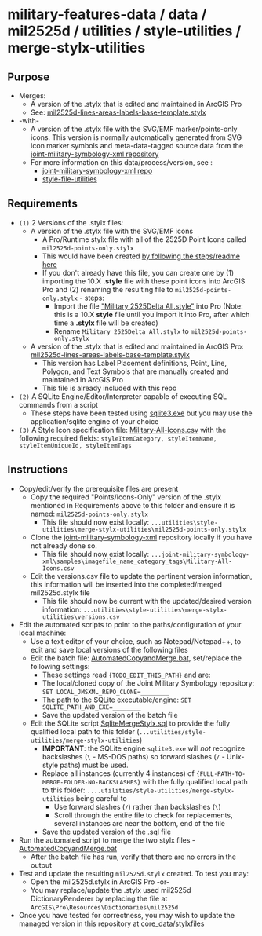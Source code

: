 # military-features-data / data / mil2525d / utilities / style-utilities / merge-stylx-utilities

## Purpose

* Merges:
    * A version of the .stylx that is edited and maintained in ArcGIS Pro
    * See: [mil2525d-lines-areas-labels-base-template.stylx](https://github.com/ArcGIS/military-features-pro-data/blob/master/data/core_data/stylxfiles/mil2525d-lines-areas-labels-base-template.stylx)
* -with-
    * A version of the .stylx file with the SVG/EMF marker/points-only icons. This version is normally automatically generated from SVG icon marker symbols and meta-data-tagged source data from the [joint-military-symbology-xml repository](https://github.com/Esri/joint-military-symbology-xml)
    * For more information on this data/process/version, see :
        * [joint-military-symbology-xml repo](https://github.com/Esri/joint-military-symbology-xml)
        * [style-file-utilities](../style-file-utilities)

## Requirements

* `(1)` 2 Versions of the .stylx files:
    * A version of the .stylx file with the SVG/EMF icons 
        * A Pro/Runtime stylx file with all of the 2525D Point Icons called `mil2525d-points-only.stylx`
        * This would have been created [by following the steps/readme here](../../utilities)
        * If you don't already have this file, you can create one by (1) importing the 10.X **.style** file with these point icons into ArcGIS Pro and (2) renaming the resulting file to `mil2525d-points-only.stylx` - steps:
            * Import the file ["Military 2525Delta All.style"](../../../core_data/stylefiles/Military%202525Delta%20All.style) into Pro (Note: this is a 10.X **style** file until you import it into Pro, after which time a **.stylx** file will be created)
            * Rename `Military 2525Delta All.stylx` to `mil2525d-points-only.stylx`
    *  A version of the .stylx that is edited and maintained in ArcGIS Pro: [mil2525d-lines-areas-labels-base-template.stylx](../../../core_data/stylxfiles/mil2525d-lines-areas-labels-base-template.stylx)
        *  This version has Label Placement definitions, Point, Line, Polygon, and Text Symbols that are manually created and maintained in ArcGIS Pro
        *  This file is already included with this repo
*  `(2)` A SQLite Engine/Editor/Interpreter capable of executing SQL commands from a script
    *  These steps have been tested using [sqlite3.exe](http://www.sqlite.org/download.html) but you may use the application/sqlite engine of your choice
*  `(3)` A Style Icon specification file: [Military-All-Icons.csv](https://github.com/Esri/joint-military-symbology-xml/blob/master/samples/imagefile_name_category_tags/Military-All-Icons.csv) with the following required fields: `styleItemCategory, styleItemName, styleItemUniqueId, styleItemTags`

## Instructions 

* Copy/edit/verify the prerequisite files are present
    * Copy the required "Points/Icons-Only" version of the .stylx mentioned in Requirements above to this folder and ensure it is named: `mil2525d-points-only.stylx`
        * This file should now exist locally: `...utilities\style-utilities\merge-stylx-utilities\mil2525d-points-only.stylx`
    * Clone the [joint-military-symbology-xml](https://github.com/Esri/joint-military-symbology-xml) repository locally if you have not already done so.
        * This file should now exist locally: `...joint-military-symbology-xml\samples\imagefile_name_category_tags\Military-All-Icons.csv`
    * Edit the versions.csv file to update the pertinent version information, this information will be inserted into the completed/merged mil2525d.stylx file
        * This file should now be current with the updated/desired version information: `...utilities\style-utilities\merge-stylx-utilities\versions.csv`
* Edit the automated scripts to point to the paths/configuration of your local machine:
    * Use a text editor of your choice, such as Notepad/Notepad++, to edit and save local versions of the following files
    * Edit the batch file: [AutomatedCopyandMerge.bat](./AutomatedCopyandMerge.bat), set/replace the following settings:
        * These settings read `{TODO_EDIT_THIS_PATH}` and are:
        * The local/cloned copy of the Joint Military Symbology repository: `SET LOCAL_JMSXML_REPO_CLONE=________`
        * The path to the SQLite executable/engine: `SET SQLITE_PATH_AND_EXE=________`
        * Save the updated version of the batch file
    * Edit the SQLite script [SqliteMergeStylx.sql](./SqliteMergeStylx.sql) to provide the fully qualified local path to this folder (`...utilities/style-utilities/merge-stylx-utilities`) 
        * **IMPORTANT**: the SQLite engine `sqlite3.exe` will *not* recognize backslashes (`\` - MS-DOS paths) so forward slashes (`/` - Unix-style paths) must be used.
        * Replace all instances (currently 4 instances) of `{FULL-PATH-TO-MERGE-FOLDER-NO-BACKSLASHES}` with the fully qualified local path to this folder: `....utilities/style-utilities/merge-stylx-utilities` being careful to
            * Use  forward slashes (`/`) rather than backslashes (`\`)
            * Scroll through the entire file to check for replacements, several instances are near the bottom, end of the file
        * Save the updated version of the .sql file
* Run the automated script to merge the two stylx files - [AutomatedCopyandMerge.bat](./AutomatedCopyandMerge.bat)
    * After the batch file has run, verify that there are no errors in the output
* Test and update the resulting `mil2525d.stylx` created. To test you may:
    * Open the mil2525d.stylx in ArcGIS Pro -or-
    * You may replace/update the .stylx used mil2525d DictionaryRenderer by replacing the file at `ArcGIS\Pro\Resources\Dictionaries\mil2525d`
* Once you have tested for correctness, you may wish to update the managed version in this repository at [core_data/stylxfiles](../../../core_data/stylxfiles)



